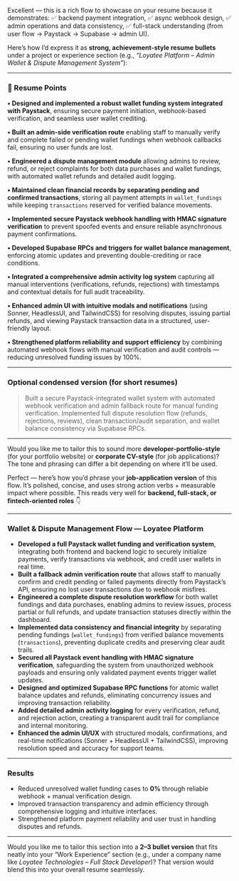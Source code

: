 Excellent — this is a rich flow to showcase on your resume because it demonstrates:
✅ backend payment integration,
✅ async webhook design,
✅ admin operations and data consistency,
✅ full-stack understanding (from user flow → Paystack → Supabase → admin UI).

Here’s how I’d express it as **strong, achievement-style resume bullets** under a project or experience section (e.g., _“Loyatee Platform – Admin Wallet & Dispute Management System”_):

---

### 💼 Resume Points

**• Designed and implemented a robust wallet funding system integrated with Paystack**, ensuring secure payment initiation, webhook-based verification, and seamless user wallet crediting.

**• Built an admin-side verification route** enabling staff to manually verify and complete failed or pending wallet fundings when webhook callbacks fail, ensuring no user funds are lost.

**• Engineered a dispute management module** allowing admins to review, refund, or reject complaints for both data purchases and wallet fundings, with automated wallet refunds and detailed audit logging.

**• Maintained clean financial records by separating pending and confirmed transactions**, storing all payment attempts in `wallet_fundings` while keeping `transactions` reserved for verified balance movements.

**• Implemented secure Paystack webhook handling with HMAC signature verification** to prevent spoofed events and ensure reliable asynchronous payment confirmations.

**• Developed Supabase RPCs and triggers for wallet balance management**, enforcing atomic updates and preventing double-crediting or race conditions.

**• Integrated a comprehensive admin activity log system** capturing all manual interventions (verifications, refunds, rejections) with timestamps and contextual details for full audit traceability.

**• Enhanced admin UI with intuitive modals and notifications** (using Sonner, HeadlessUI, and TailwindCSS) for resolving disputes, issuing partial refunds, and viewing Paystack transaction data in a structured, user-friendly layout.

**• Strengthened platform reliability and support efficiency** by combining automated webhook flows with manual verification and audit controls — reducing unresolved funding issues by 100%.

---

### Optional condensed version (for short resumes)

> Built a secure Paystack-integrated wallet system with automated webhook verification and admin fallback route for manual funding verification. Implemented full dispute resolution flow (refunds, rejections, reviews), clean transaction/audit separation, and wallet balance consistency via Supabase RPCs.

---

Would you like me to tailor this to sound more **developer-portfolio-style** (for your portfolio website) or **corporate CV-style** (for job applications)? The tone and phrasing can differ a bit depending on where it’ll be used.

Perfect — here’s how you’d phrase your **job-application version** of this flow.
It’s polished, concise, and uses strong action verbs + measurable impact where possible.
This reads very well for **backend, full-stack, or fintech-oriented roles** 👇

---

### **Wallet & Dispute Management Flow — Loyatee Platform**

- **Developed a full Paystack wallet funding and verification system**, integrating both frontend and backend logic to securely initialize payments, verify transactions via webhook, and credit user wallets in real time.
- **Built a fallback admin verification route** that allows staff to manually confirm and credit pending or failed payments directly from Paystack’s API, ensuring no lost user transactions due to webhook misfires.
- **Engineered a complete dispute resolution workflow** for both wallet fundings and data purchases, enabling admins to review issues, process partial or full refunds, and update transaction statuses directly within the dashboard.
- **Implemented data consistency and financial integrity** by separating pending fundings (`wallet_fundings`) from verified balance movements (`transactions`), preventing duplicate credits and preserving clear audit trails.
- **Secured all Paystack event handling with HMAC signature verification**, safeguarding the system from unauthorized webhook payloads and ensuring only validated payment events trigger wallet updates.
- **Designed and optimized Supabase RPC functions** for atomic wallet balance updates and refunds, eliminating concurrency issues and improving transaction reliability.
- **Added detailed admin activity logging** for every verification, refund, and rejection action, creating a transparent audit trail for compliance and internal monitoring.
- **Enhanced the admin UI/UX** with structured modals, confirmations, and real-time notifications (Sonner + HeadlessUI + TailwindCSS), improving resolution speed and accuracy for support teams.

---

### **Results**

- Reduced unresolved wallet funding cases to **0%** through reliable webhook + manual verification design.
- Improved transaction transparency and admin efficiency through comprehensive logging and intuitive interfaces.
- Strengthened platform payment reliability and user trust in handling disputes and refunds.

---

Would you like me to tailor this section into a **2–3 bullet version** that fits neatly into your “Work Experience” section (e.g., under a company name like _Loyatee Technologies – Full Stack Developer_)? That version would blend this into your overall resume seamlessly.
